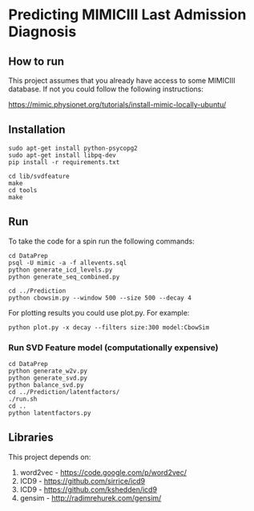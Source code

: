 # Predicting MIMICIII Last Admission Diagnosis


## How to run

This project assumes that you already have access to some MIMICIII database. If not you could follow the following instructions:

https://mimic.physionet.org/tutorials/install-mimic-locally-ubuntu/

## Installation

    sudo apt-get install python-psycopg2
    sudo apt-get install libpq-dev
    pip install -r requirements.txt

    cd lib/svdfeature
    make
    cd tools
    make

## Run
To take the code for a spin run the following commands:

    cd DataPrep
    psql -U mimic -a -f allevents.sql
    python generate_icd_levels.py
    python generate_seq_combined.py

    cd ../Prediction
    python cbowsim.py --window 500 --size 500 --decay 4

For plotting results you could use plot.py. For example:

    python plot.py -x decay --filters size:300 model:CbowSim

### Run SVD Feature model (computationally expensive)

    cd DataPrep
    python generate_w2v.py
    python generate_svd.py
    python balance_svd.py
    cd ../Prediction/latentfactors/
    ./run.sh
    cd ..
    python latentfactors.py


## Libraries

This project depends on:

1. word2vec - https://code.google.com/p/word2vec/
2. ICD9 - https://github.com/sirrice/icd9
3. ICD9 - https://github.com/kshedden/icd9
4. gensim - http://radimrehurek.com/gensim/
